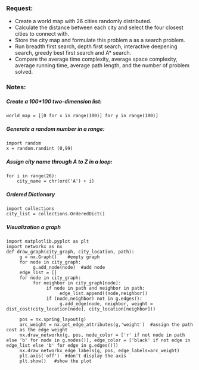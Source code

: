 ### **Request**:  
  * Create a world map with 26 cities randomly distributed.  
  * Calculate the distance between each city and select the four closest cities to connect with.  
  * Store the city map and formulate this problem a as a search problem.  
  * Run breadth first search, depth first search, interactive deepening search, greedy best first search and A* search.   
  * Compare the average time complexity, average space complexity, average running time, average path length, and the number of problem solved.  

### **Notes**:  
#####  Create a 100*100 two-dimension list:  
```
world_map = [[0 for x in range(100)] for y in range(100)]
```
##### Generate a random number in a range:  
```
import random
x = random.randint (0,99)
```
##### Assign city name through A to Z in a loop:  
```
for i in range(26):
    city_name = chr(ord('A') + i)
```
##### Ordered Dictionary  
```
import collections
city_list = collections.OrderedDict()
```
  
##### Visualization a graph  
```
import matplotlib.pyplot as plt
import networkx as nx
def draw_graph(city_graph, city_location, path):
     g = nx.Graph()    #empty graph
     for node in city_graph:
          g.add_node(node)  #add node
     edge_list = []
     for node in city_graph:
          for neighbor in city_graph[node]:  
               if node in path and neighbor in path:
                    edge_list.append((node,neighbor))
               if (node,neighbor) not in g.edges():
                    g.add_edge(node, neighbor, weight = dist_cost(city_location[node], city_location[neighbor]))              
               
     pos = nx.spring_layout(g)
     arc_weight = nx.get_edge_attributes(g,'weight')  #assign the path cost as the edge weight
     nx.draw_networkx(g, pos, node_color = ['r' if not node in path else 'b' for node in g.nodes()], edge_color = ['black' if not edge in edge_list else 'b' for edge in g.edges()])
     nx.draw_networkx_edge_labels(g, pos, edge_labels=arc_weight)
     plt.axis('off')  #don't display the axis
     plt.show()   #show the plot

```

